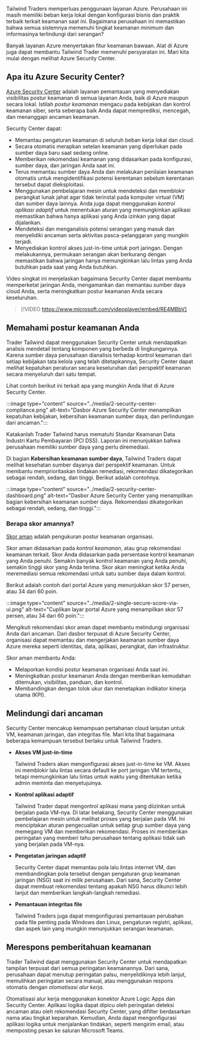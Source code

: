 Tailwind Traders memperluas penggunaan layanan Azure. Perusahaan ini masih memiliki beban kerja lokal dengan konfigurasi bisnis dan praktik terbaik terkait keamanan saat ini. Bagaimana perusahaan ini memastikan bahwa semua sistemnya memenuhi tingkat keamanan minimum dan informasinya terlindungi dari serangan?

Banyak layanan Azure menyertakan fitur keamanan bawaan. Alat di Azure juga dapat membantu Tailwind Trader memenuhi persyaratan ini. Mari kita mulai dengan melihat Azure Security Center.

## <a name="whats-azure-security-center"></a>Apa itu Azure Security Center?

[Azure Security Center](https://azure.microsoft.com/services/security-center?azure-portal=true) adalah layanan pemantauan yang menyediakan visibilitas postur keamanan di semua layanan Anda, baik di Azure maupun secara lokal. Istilah _postur keamanan_ mengacu pada kebijakan dan kontrol keamanan siber, serta seberapa baik Anda dapat memprediksi, mencegah, dan menanggapi ancaman keamanan.

Security Center dapat:

* Memantau pengaturan keamanan di seluruh beban kerja lokal dan cloud.
* Secara otomatis merapkan setelan keamanan yang diperlukan pada sumber daya baru saat sedang online.
* Memberikan rekomendasi keamanan yang didasarkan pada konfigurasi, sumber daya, dan jaringan Anda saat ini.
* Terus memantau sumber daya Anda dan melakukan penilaian keamanan otomatis untuk mengidentifikasi potensi kerentanan sebelum kerentanan tersebut dapat dieksploitasi.
* Menggunakan pembelajaran mesin untuk mendeteksi dan memblokir perangkat lunak jahat agar tidak terinstal pada komputer virtual (VM) dan sumber daya lainnya. Anda juga dapat menggunakan _kontrol aplikasi adaptif_ untuk menentukan aturan yang memungkinkan aplikasi memastikan bahwa hanya aplikasi yang Anda izinkan yang dapat dijalankan.
* Mendeteksi dan menganalisis potensi serangan yang masuk dan menyelidiki ancaman serta aktivitas pasca-pelanggaran yang mungkin terjadi.
* Menyediakan kontrol akses just-in-time untuk port jaringan. Dengan melakukannya, permukaan serangan akan berkurang dengan memastikan bahwa jaringan hanya memungkinkan lalu lintas yang Anda butuhkan pada saat yang Anda butuhkan.

Video singkat ini menjelaskan bagaimana Security Center dapat membantu memperketat jaringan Anda, mengamankan dan memantau sumber daya cloud Anda, serta meningkatkan postur keamanan Anda secara keseluruhan.


> [!VIDEO https://www.microsoft.com/videoplayer/embed/RE4MBbV]

## <a name="understand-your-security-posture"></a>Memahami postur keamanan Anda

Trader Tailwind dapat menggunakan Security Center untuk mendapatkan analisis mendetail tentang komponen yang berbeda di lingkungannya. Karena sumber daya perusahaan dianalisis terhadap kontrol keamanan dari setiap kebijakan tata kelola yang telah ditetapkannya, Security Center dapat melihat kepatuhan peraturan secara keseluruhan dari perspektif keamanan secara menyeluruh dari satu tempat.

Lihat contoh berikut ini terkait apa yang mungkin Anda lihat di Azure Security Center.

:::image type="content" source="../media/2-security-center-compliance.png" alt-text="Dasbor Azure Security Center menampilkan kepatuhan kebijakan, kebersihan keamanan sumber daya, dan perlindungan dari ancaman.":::

Katakanlah Trader Tailwind harus mematuhi Standar Keamanan Data Industri Kartu Pembayaran (PCI DSS). Laporan ini menunjukkan bahwa perusahaan memiliki sumber daya yang perlu diremediasi.

Di bagian **Kebersihan keamanan sumber daya**, Tailwind Traders dapat melihat kesehatan sumber dayanya dari perspektif keamanan. Untuk membantu memprioritaskan tindakan remediasi, rekomendasi dikategorikan sebagai rendah, sedang, dan tinggi. Berikut adalah contohnya.

:::image type="content" source="../media/2-security-center-dashboard.png" alt-text="Dasbor Azure Security Center yang menampilkan bagian kebersihan keamanan sumber daya. Rekomendasi dikategorikan sebagai rendah, sedang, dan tinggi.":::

### <a name="whats-secure-score"></a>Berapa skor amannya?

[Skor aman](https://docs.microsoft.com/azure/security-center/secure-score-security-controls/?azure-portal=true) adalah pengukuran postur keamanan organisasi.

Skor aman didasarkan pada *kontrol keamanan*, atau grup rekomendasi keamanan terkait. Skor Anda didasarkan pada persentase kontrol keamanan yang Anda penuhi. Semakin banyak kontrol keamanan yang Anda penuhi, semakin tinggi skor yang Anda terima. Skor akan meningkat ketika Anda meremediasi semua rekomendasi untuk satu sumber daya dalam kontrol.

Berikut adalah contoh dari portal Azure yang menunjukkan skor 57 persen, atau 34 dari 60 poin.

:::image type="content" source="../media/2-single-secure-score-via-ui.png" alt-text="Cuplikan layar portal Azure yang menampilkan skor 57 persen, atau 34 dari 60 poin.":::

Mengikuti rekomendasi skor aman dapat membantu melindungi organisasi Anda dari ancaman. Dari dasbor terpusat di Azure Security Center, organisasi dapat memantau dan mengerjakan keamanan sumber daya Azure mereka seperti identitas, data, aplikasi, perangkat, dan infrastruktur.

Skor aman membantu Anda:

* Melaporkan kondisi postur keamanan organisasi Anda saat ini.
* Meningkatkan postur keamanan Anda dengan memberikan kemudahan ditemukan, visibilitas, panduan, dan kontrol.
* Membandingkan dengan tolok ukur dan menetapkan indikator kinerja utama (KPI).

## <a name="protect-against-threats"></a>Melindungi dari ancaman

Security Center mencakup kemampuan pertahanan cloud lanjutan untuk VM, keamanan jaringan, dan integritas file. Mari kita lihat bagaimana beberapa kemampuan tersebut berlaku untuk Tailwind Traders.

* **Akses VM just-in-time**

    Tailwind Traders akan mengonfigurasi akses just-in-time ke VM. Akses ini memblokir lalu lintas secara default ke port jaringan VM tertentu, tetapi memungkinkan lalu lintas untuk waktu yang ditentukan ketika admin meminta dan menyetujuinya.

* **Kontrol aplikasi adaptif**

    Tailwind Trader dapat mengontrol aplikasi mana yang diizinkan untuk berjalan pada VM-nya. Di latar belakang, Security Center menggunakan pembelajaran mesin untuk melihat proses yang berjalan pada VM. Ini menciptakan aturan pengecualian untuk setiap grup sumber daya yang memegang VM dan memberikan rekomendasi. Proses ini memberikan peringatan yang memberi tahu perusahaan tentang aplikasi tidak sah yang berjalan pada VM-nya.

* **Pengetatan jaringan adaptif**

    Security Center dapat memantau pola lalu lintas internet VM, dan membandingkan pola tersebut dengan pengaturan grup keamanan jaringan (NSG) saat ini milik perusahaan. Dari sana, Security Center dapat membuat rekomendasi tentang apakah NSG harus dikunci lebih lanjut dan memberikan langkah-langkah remediasi.

* **Pemantauan integritas file**

    Tailwind Traders juga dapat mengonfigurasi pemantauan perubahan pada file penting pada Windows dan Linux, pengaturan registri, aplikasi, dan aspek lain yang mungkin menunjukkan serangan keamanan.

## <a name="respond-to-security-alerts"></a>Merespons pemberitahuan keamanan

Trader Tailwind dapat menggunakan Security Center untuk mendapatkan tampilan terpusat dari semua peringatan keamanannya. Dari sana, perusahaan dapat menutup peringatan palsu, menyelidikinya lebih lanjut, memulihkan peringatan secara manual, atau menggunakan respons otomatis dengan *otomatisasi alur kerja*.

Otomatisasi alur kerja menggunakan konektor Azure Logic Apps dan Security Center. Aplikasi logika dapat dipicu oleh peringatan deteksi ancaman atau oleh rekomendasi Security Center, yang difilter berdasarkan nama atau tingkat keparahan. Kemudian, Anda dapat mengonfigurasi aplikasi logika untuk menjalankan tindakan, seperti mengirim email, atau memposting pesan ke saluran Microsoft Teams.
